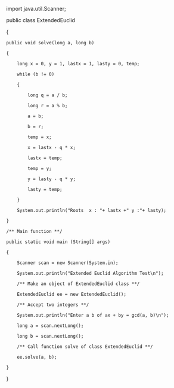 import java.util.Scanner;
 

public class ExtendedEuclid

{
    
    
    
    public void solve(long a, long b)
    
    {
        
        long x = 0, y = 1, lastx = 1, lasty = 0, temp;
        
        while (b != 0)
        
        {
            
            long q = a / b;
            
            long r = a % b;
 
            a = b;
            
            b = r;
 
            temp = x;
            
            x = lastx - q * x;
            
            lastx = temp;
 
            temp = y;
            
            y = lasty - q * y;
            
            lasty = temp;            
        
        }
        
        System.out.println("Roots  x : "+ lastx +" y :"+ lasty);
    
    }
    
    /** Main function **/
    
    public static void main (String[] args) 
    
    {
        
        Scanner scan = new Scanner(System.in);
        
        System.out.println("Extended Euclid Algorithm Test\n");
        
        /** Make an object of ExtendedEuclid class **/
        
        ExtendedEuclid ee = new ExtendedEuclid();
 
        /** Accept two integers **/
        
        System.out.println("Enter a b of ax + by = gcd(a, b)\n");
        
        long a = scan.nextLong();
        
        long b = scan.nextLong();
        
        /** Call function solve of class ExtendedEuclid **/
        
        ee.solve(a, b);        
    
    }

}
